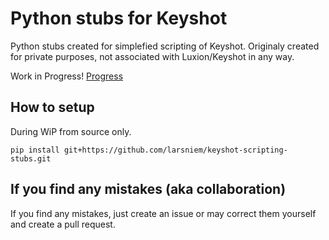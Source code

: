 # Python stubs for Keyshot

Python stubs created for simplefied scripting of Keyshot. Originaly created for private purposes, not associated with Luxion/Keyshot in any way. 

Work in Progress! [Progress](https://github.com/larsniem/keyshot-scripting-stubs/issues/1)

## How to setup

During WiP from source only.

```` shell script
pip install git+https://github.com/larsniem/keyshot-scripting-stubs.git
````

## If you find any mistakes (aka collaboration)

If you find any mistakes, just create an issue or may correct them yourself and create a pull request.
